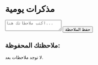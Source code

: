 <!DOCTYPE html>
<html lang="ar">
<head>
  <meta charset="UTF-8">
  <meta name="viewport" content="width=device-width, initial-scale=1.0">
  <title>مذكرات يومية</title>
  <link rel="stylesheet" href="styles.css">
</head>
<body>
  <div class="container">
    <h1>مذكرات يومية</h1>
    <textarea id="diary-entry" placeholder="اكتب ملاحظاتك هنا..."></textarea>
    <button id="save-btn">حفظ الملاحظة</button>
    <div id="saved-entry">
      <h2>ملاحظتك المحفوظة:</h2>
      <p id="saved-text">لا توجد ملاحظات بعد.</p>
    </div>
  </div>
  <script src="script.js"></script>
</body>
</html>
